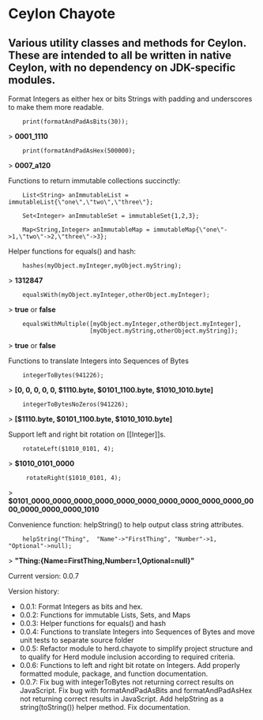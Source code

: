 Ceylon Chayote
====================

Various utility classes and methods for Ceylon.  These are intended to all be written in native Ceylon,
with no dependency on JDK-specific modules.
---------------------

 Format Integers as either hex or bits Strings with padding and underscores to make them more readable.

        print(formatAndPadAsBits(30));

 &gt; <b>0001_1110</b>

        print(formatAndPadAsHex(500000); 

 &gt; <b>0007_a120</b>

 Functions to return immutable collections succinctly:

        List<String> anImmutableList = immutableList{\"one\",\"two\",\"three\"};

        Set<Integer> anImmutableSet = immutableSet{1,2,3};

        Map<String,Integer> anImmutableMap = immutableMap{\"one\"->1,\"two\"->2,\"three\"->3};

 Helper functions for equals() and hash:

        hashes(myObject.myInteger,myObject.myString);

 &gt; <b>1312847</b>

        equalsWith(myObject.myInteger,otherObject.myInteger);

 &gt; <b>true</b> or <b>false</b>

        equalsWithMultiple([myObject.myInteger,otherObject.myInteger], 
                           [myObject.myString,otherObject.myString]);

 &gt; <b>true</b> or <b>false</b>
                       
Functions to translate Integers into Sequences of Bytes

        integerToBytes(941226);

 &gt; <b>[0, 0, 0, 0, 0, $1110.byte, $0101_1100.byte, $1010_1010.byte]</b>

        integerToBytesNoZeros(941226);
 &gt; <b>[$1110.byte, $0101_1100.byte, $1010_1010.byte]</b>
 
Support left and right bit rotation on [[Integer]]s.
 
        rotateLeft($1010_0101, 4);
 &gt; <b>$1010_0101_0000</b>

         rotateRight($1010_0101, 4);
 &gt; <b>$0101_0000_0000_0000_0000_0000_0000_0000_0000_0000_0000_0000_0000_0000_0000_1010</b>
 
 Convenience function: helpString() to help output class string attributes.

        helpString("Thing",  "Name"->"FirstThing", "Number"->1, "Optional"->null);
 &gt; <b>"Thing:{Name=FirstThing,Number=1,Optional=null}"</b>
        
Current version: 0.0.7

Version history:
- 0.0.1:  Format Integers as bits and hex.
- 0.0.2:  Functions for immutable Lists, Sets, and Maps
- 0.0.3:  Helper functions for equals() and hash
- 0.0.4:  Functions to translate Integers into Sequences of Bytes and move unit tests to separate source folder
- 0.0.5:  Refactor module to herd.chayote to simplify project structure and to qualify for Herd module inclusion
          according to required criteria.
- 0.0.6:  Functions to left and right bit rotate on Integers.  Add properly formatted module, package, and function 
          documentation.
- 0.0.7:  Fix bug with integerToBytes not returning correct results on JavaScript. Fix bug with formatAndPadAsBits and 
          formatAndPadAsHex not returning correct results in JavaScript.  Add helpString as a string(toString()) helper 
          method. Fix documentation.
